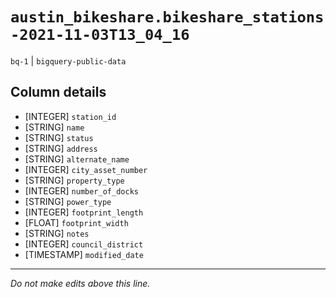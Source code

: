 # `austin_bikeshare.bikeshare_stations-2021-11-03T13_04_16`
`bq-1` | `bigquery-public-data`

## Column details
* [INTEGER]   `station_id`
* [STRING]    `name`
* [STRING]    `status`
* [STRING]    `address`
* [STRING]    `alternate_name`
* [INTEGER]   `city_asset_number`
* [STRING]    `property_type`
* [INTEGER]   `number_of_docks`
* [STRING]    `power_type`
* [INTEGER]   `footprint_length`
* [FLOAT]     `footprint_width`
* [STRING]    `notes`
* [INTEGER]   `council_district`
* [TIMESTAMP] `modified_date`

-------------------------------------------------------------------------------
*Do not make edits above this line.*
